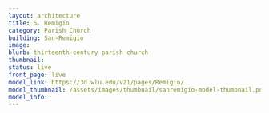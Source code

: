 ```yaml
---
layout: architecture
title: S. Remigio
category: Parish Church
building: San-Remigio	
image: 
blurb: thirteenth-century parish church
thumbnail: 
status: live
front_page: live
model_link: https://3d.wlu.edu/v21/pages/Remigio/
model_thumbnail: /assets/images/thumbnail/sanremigio-model-thumbnail.png
model_info: 
---
```

